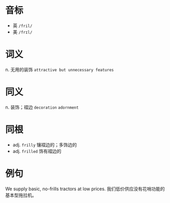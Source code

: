 # 音标

- 英 `/fril/`
- 美 `/frɪl/`

# 词义

n. 无用的装饰
`attractive but unnecessary features`

# 同义

n. 装饰；褶边
`decoration` `adornment`

# 同根

- adj. `frilly` 镶褶边的；多饰边的
- adj. `frilled` 饰有褶边的

# 例句

We supply basic, no-frills tractors at low prices.
我们低价供应没有花哨功能的基本型拖拉机。



